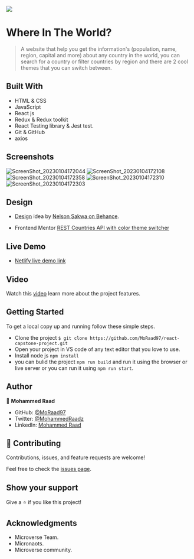 ![](https://img.shields.io/badge/Microverse-blueviolet)

# Where In The World?

> A website that help you get the information's (population, name, region, capital and more) about any country in the world, you can search for a country or filter countries by region and there are 2 cool themes that you can switch between.


## Built With

- HTML & CSS
- JavaScript
- React js
- Redux & Redux toolkit
- React Testing library & Jest test.
- Git & GitHub
- axios

## Screenshots
![ScreenShot_20230104172044](https://user-images.githubusercontent.com/89518488/210771544-d3b79ad8-33a4-4735-93fe-ed3808b3c20f.png)
![ScreenShot_20230104172108](https://user-images.githubusercontent.com/89518488/210771548-297b22ad-8c03-4044-ba2b-2dd216ed8815.png)
![ScreenShot_20230104172358](https://user-images.githubusercontent.com/89518488/210771534-eeffbc20-d334-4e1a-8282-1e4f6145d61e.png)
![ScreenShot_20230104172310](https://user-images.githubusercontent.com/89518488/210771622-24ba6baa-0aba-4779-ae51-94b0c9e7c663.png)
![ScreenShot_20230104172303](https://user-images.githubusercontent.com/89518488/210771625-ecf2f30f-bcf9-49d4-bb1e-7857773388b2.png)

## Design

- [Design](https://www.behance.net/gallery/31579789/Ballhead-App-(Free-PSDs)) idea by [Nelson Sakwa on Behance](https://www.behance.net/sakwadesignstudio).

- Frontend Mentor [REST Countries API with color theme switcher](https://www.frontendmentor.io/challenges/rest-countries-api-with-color-theme-switcher-5cacc469fec04111f7b848ca)

## Live Demo
- [Netlify live demo link](https://whereintheworld-moraad.netlify.app/)

## Video
Watch this [video](https://www.loom.com/share/c01cba25331e4a86bcf7b8f8817e3772) learn more about the project features.

## Getting Started

To get a local copy up and running follow these simple steps.

- Clone the project `$ git clone https://github.com/MoRaad97/react-capstone-project.git`
- Open your project in VS code of any text editor that you love to use.
- Install node js `npm install`
- you can bulid the project `npm run build` and run it using the browser or live server or you can run it using `npm run start`.

## Author

👤 **Mohammed Raad**

- GitHub: [@MoRaad97](https://github.com/MoRaad97)
- Twitter: [@MohammedRaadz](https://twitter.com/MohammedRaadz)
- LinkedIn: [Mohammed Raad](linkedin.com/in/mohammed-raad-600176210)

## 🤝 Contributing

Contributions, issues, and feature requests are welcome!

Feel free to check the [issues page](../../issues/).

## Show your support

Give a ⭐️ if you like this project!

## Acknowledgments

- Microverse Team.
- Micronaots.
- Microverse community.
